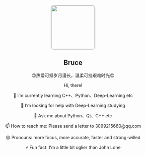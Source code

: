 <style>
img {
  border-radius: 10px;
  border: 2px solid #ccc;
}
</style>
<p align="center">
    <img src="https://avatars.githubusercontent.com/u/54493253?v=4" width="140" height="140" />
    <h2 align="center">Bruce</h2>
    <p align="center"> 😍热爱可抵岁月漫长，温柔可挡艰难时光😍 </p>
</p>


<p align="center"> Hi, there! </p>
<p align="center"> 🌱 I’m currently learning C++、Python、Deep-Learning etc </p>
<p align="center"> 🤔 I’m looking for help with Deep-Learning studying </p>
<p align="center"> 💬 Ask me about Python、Qt、C++ etc </p>
<p align="center"> 📫 How to reach me: Please send a letter to 3099215660@qq.com </p>
<p align="center"> 😄 Pronouns: more focus, more accurate, faster and strong-willed </p>
<p align="center"> ⚡ Fun fact: I'm a little bit uglier than John Lone </p>
